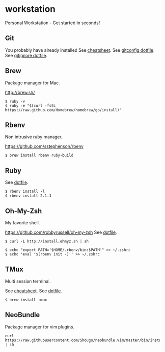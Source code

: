 workstation
===========

Personal Workstation - Get started in seconds!

Git
---

You probably have already installed
See [cheatsheet](https://github.com/vnegrisolo/workstation/blob/master/cheatsheets/git.markdown).
See [gitconfig dotfile](https://github.com/vnegrisolo/workstation/blob/master/dotfiles/.gitconfig).
See [gitignore dotfile](https://github.com/vnegrisolo/workstation/blob/master/dotfiles/.gitignore).

Brew
----

Package manager for Mac.

http://brew.sh/

    $ ruby -v
    $ ruby -e "$(curl -fsSL https://raw.github.com/Homebrew/homebrew/go/install)"

Rbenv
----

Non intrusive ruby manager.

https://github.com/sstephenson/rbenv

    $ brew install rbenv ruby-build

Ruby
----

See [dotfile](https://github.com/vnegrisolo/workstation/blob/master/dotfiles/.ruby-version).

    $ rbenv install -l
    $ rbenv install 2.1.1

Oh-My-Zsh
---------

My favorite shell.

https://github.com/robbyrussell/oh-my-zsh
See [dotfile](https://github.com/vnegrisolo/workstation/blob/master/dotfiles/.zshrc).

    $ curl -L http://install.ohmyz.sh | sh

    $ echo "export PATH='$HOME/.rbenv/bin:$PATH'" >> ~/.zshrc
    $ echo "eval '$(rbenv init -)'' >> ~/.zshrc

TMux
----

Multi session terminal.

See [cheatsheet](https://github.com/vnegrisolo/workstation/blob/master/cheatsheets/tmux.markdown).
See [dotfile](https://github.com/vnegrisolo/workstation/blob/master/dotfiles/.tmux.conf).

    $ brew install tmux

NeoBundle
---------

Package manager for vim plugins.

    curl https://raw.githubusercontent.com/Shougo/neobundle.vim/master/bin/install.sh | sh
